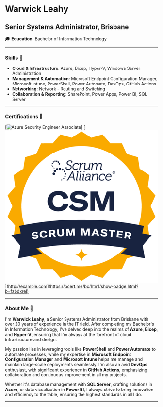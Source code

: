 # Warwick Leahy

## Senior Systems Administrator, Brisbane

🎓 **Education:** Bachelor of Information Technology

---

### Skills 💼

- **Cloud & Infrastructure**: Azure, Bicep, Hyper-V, Windows Server Administration
- **Management & Automation**: Microsoft Endpoint Configuration Manager, Microsoft Intune, PowerShell, Power Automate, DevOps, GitHub Actions
- **Networking**: Network - Routing and Switching
- **Collaboration & Reporting**: SharePoint, Power Apps, Power BI, SQL Server

---

### Certifications 🏅
[![Azure Security Engineer Associate](https://images.credly.com/size/340x340/images/1ad16b6f-2c71-4a2e-ae74-ec69c4766039/azure-security-engineer-associate600x600.png)]
[![Scrum Alliance Certified Scrum Master](./sa-csm-600.png)](http://example.com](https://bcert.me/bc/html/show-badge.html?b=fzbdxrel)

---

### About Me 🚀

I'm **Warwick Leahy**, a Senior Systems Administrator from Brisbane with over 20 years of experience in the IT field. After completing my Bachelor's in Information Technology, I've delved deep into the realms of **Azure**, **Bicep**, and **Hyper-V**, ensuring that I'm always at the forefront of cloud infrastructure and design. 

My passion lies in leveraging tools like **PowerShell** and **Power Automate** to automate processes, while my expertise in **Microsoft Endpoint Configuration Manager** and **Microsoft Intune** helps me manage and maintain large-scale deployments seamlessly. I'm also an avid **DevOps** enthusiast, with significant experience in **GitHub Actions**, emphasizing collaboration and continuous improvement in all my projects.

Whether it's database management with **SQL Server**, crafting solutions in **Azure**, or data visualization in **Power BI**, I always strive to bring innovation and efficiency to the table, ensuring the highest standards in all I do.

---


